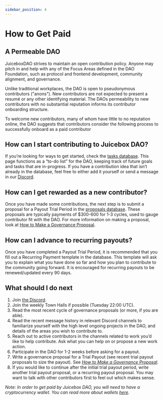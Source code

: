 ```yaml
---
sidebar_position: 4
---
```


# How to Get Paid

## A Permeable DAO

JuiceboxDAO strives to maintain an open contribution policy. Anyone may pitch in and help with any of the Focus Areas defined in the DAO Foundation, such as protocol and frontend development, community alignment, and governance. 

Unlike traditional workplaces, the DAO is open to pseudonymous contributors ("anons"). New contributors are not expected to present a resumé or any other identifying material. The DAOs permeability to new contributors with no substantial reputation informs its contributor onboarding structure. 

To welcome new contributors, many of whom have little to no reputation online, the DAO suggests that contributors consider the following process to successfully onboard as a paid contributor

## How can I start contributing to Juicebox DAO?

If you’re looking for ways to get started, check the [tasks database](https://www.notion.so/7508d91f38ef4901b5e175ed95b42bf4). This page functions as a “to-do list” for the DAO, keeping track of future goals and tasks that are in-progress. If you have a contribution idea that isn’t already in the database, feel free to either add it yourself or send a message in our [Discord](https://discord.gg/juicebox).

## How can I get rewarded as a new contributor?

Once you have made some contributions, the next step is to submit a proposal for a Payout Trial Period in the [proposals database](https://www.notion.so/9d126f9148dc42ee83317d5cd74e4db4). These proposals are typically payments of $300-600 for 1-3 cycles, used to gauge contributor fit with the DAO. For more information on making a proposal, look at [How to Make a Governance Proposal](how-to-make-a-governance-proposal.md).

## How can I advance to recurring payouts?

Once you have completed a Payout Trial Period, it is recommended that you fill out a Recurring Payment template in the [](https://www.notion.so/9d126f9148dc42ee83317d5cd74e4db4) database. This template will ask you to explain what you have done so far and how you plan to contribute to the community going forward. It is encouraged for recurring payouts to be renewed/updated every 90 days.

## What should I do next

1. Join [the Discord](https://www.discord.gg/juicebox).
2. Join the weekly Town Halls if possible (Tuesday 22:00 UTC).
3. Read the most recent cycle of governance proposals (or more, if you are able).
4. Read the recent message history in relevant Discord channels to familiarize yourself with the high level ongoing projects in the DAO, and details of the areas you wish to contribute to. 
5. Reach out to active contributors in the channels related to work you’d like to help contribute. Ask what you can help on or propose a new work action.
6. Participate in the DAO for 1-2 weeks before asking for a payout.
7. Write a governance proposal for a Trial Payout (see recent trial payout proposals to size the payout). See *[How to Make a Governance Proposal](how-to-make-a-governance-proposal.md)*.
8. If you would like to continue after the initial trial payout period, write another trial payout proposal, or a recurring payout proposal. You may want to talk with other contributors first to feel out which makes sense.

*Note: In order to get paid by Juicebox DAO, you will need to have a cryptocurrency wallet. You can read more about wallets [here](https://ethereum.org/en/wallets/).*
